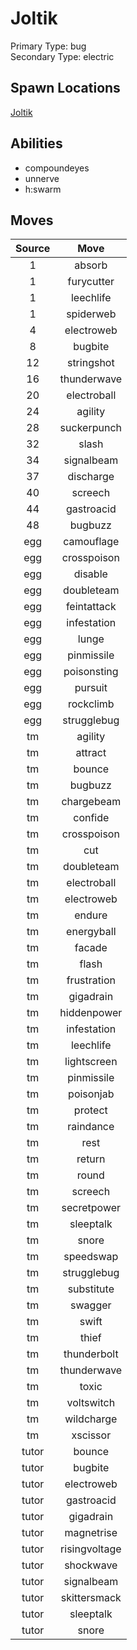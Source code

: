 # Joltik  
Primary Type: bug  
Secondary Type: electric  
  
## Spawn Locations  
[Joltik](/data/spawn_presets/joltik.md)  
  
## Abilities  
  * compoundeyes
  * unnerve
  * h:swarm
  
  
## Moves  
  
| Source | Move |  
|:---:|:---:|  
| 1 | absorb |  
| 1 | furycutter |  
| 1 | leechlife |  
| 1 | spiderweb |  
| 4 | electroweb |  
| 8 | bugbite |  
| 12 | stringshot |  
| 16 | thunderwave |  
| 20 | electroball |  
| 24 | agility |  
| 28 | suckerpunch |  
| 32 | slash |  
| 34 | signalbeam |  
| 37 | discharge |  
| 40 | screech |  
| 44 | gastroacid |  
| 48 | bugbuzz |  
| egg | camouflage |  
| egg | crosspoison |  
| egg | disable |  
| egg | doubleteam |  
| egg | feintattack |  
| egg | infestation |  
| egg | lunge |  
| egg | pinmissile |  
| egg | poisonsting |  
| egg | pursuit |  
| egg | rockclimb |  
| egg | strugglebug |  
| tm | agility |  
| tm | attract |  
| tm | bounce |  
| tm | bugbuzz |  
| tm | chargebeam |  
| tm | confide |  
| tm | crosspoison |  
| tm | cut |  
| tm | doubleteam |  
| tm | electroball |  
| tm | electroweb |  
| tm | endure |  
| tm | energyball |  
| tm | facade |  
| tm | flash |  
| tm | frustration |  
| tm | gigadrain |  
| tm | hiddenpower |  
| tm | infestation |  
| tm | leechlife |  
| tm | lightscreen |  
| tm | pinmissile |  
| tm | poisonjab |  
| tm | protect |  
| tm | raindance |  
| tm | rest |  
| tm | return |  
| tm | round |  
| tm | screech |  
| tm | secretpower |  
| tm | sleeptalk |  
| tm | snore |  
| tm | speedswap |  
| tm | strugglebug |  
| tm | substitute |  
| tm | swagger |  
| tm | swift |  
| tm | thief |  
| tm | thunderbolt |  
| tm | thunderwave |  
| tm | toxic |  
| tm | voltswitch |  
| tm | wildcharge |  
| tm | xscissor |  
| tutor | bounce |  
| tutor | bugbite |  
| tutor | electroweb |  
| tutor | gastroacid |  
| tutor | gigadrain |  
| tutor | magnetrise |  
| tutor | risingvoltage |  
| tutor | shockwave |  
| tutor | signalbeam |  
| tutor | skittersmack |  
| tutor | sleeptalk |  
| tutor | snore |  
  
